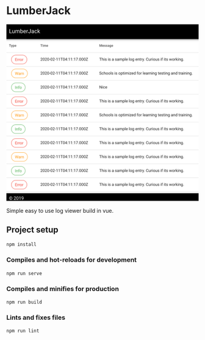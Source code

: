 # LumberJack

![LumberJack](./documents/images/lumberjack.png)

Simple easy to use log viewer build in vue.

## Project setup
```
npm install
```

### Compiles and hot-reloads for development
```
npm run serve
```

### Compiles and minifies for production
```
npm run build
```

### Lints and fixes files
```
npm run lint
```
